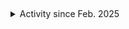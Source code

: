 ##
<details>
  <summary>Activity since Feb. 2025</summary>
  <p align = "center">
    <img src="https://wakatime.com/share/@cc13ccac-3375-4c4f-8177-f49645ce11fc/dec0450b-aa49-4125-883a-959fc344a1d0.svg" height="500"/>
    <img src="https://wakatime.com/share/@cc13ccac-3375-4c4f-8177-f49645ce11fc/9473e3c8-4e84-4cd3-b12b-1d256c4f6f0d.svg"/>
  </p>
</details>

